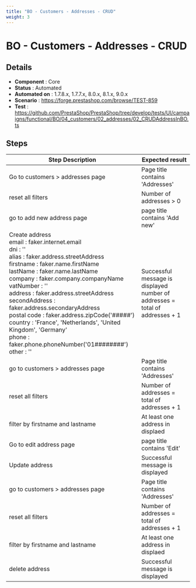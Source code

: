 ```yaml
---
title: "BO - Customers - Addresses - CRUD"
weight: 3
---
```


# BO - Customers - Addresses - CRUD
## Details
* **Component** : Core
* **Status** : Automated
* **Automated on** : 1.7.8.x, 1.7.7.x, 8.0.x, 8.1.x, 9.0.x
* **Scenario** : https://forge.prestashop.com/browse/TEST-859
* **Test** : https://github.com/PrestaShop/PrestaShop/tree/develop/tests/UI/campaigns/functional/BO/04_customers/02_addresses/02_CRUDAddressInBO.ts

## Steps
| Step Description | Expected result |
| ----- | ----- |
| Go to customers > addresses page | Page title contains 'Addresses' |
| reset all filters | Number of addresses > 0 |
| go to add new address page | page title contains 'Add new' |
| Create address <br>email : faker.internet.email<br>dni : ''<br>alias : faker.address.streetAddress<br>firstname : faker.name.firstName<br>lastName : faker.name.lastName<br>company : faker.company.companyName<br>vatNumber : ''<br>address : faker.address.streetAddress<br>secondAddress : faker.address.secondaryAddress<br>postal code : faker.address.zipCode('#####')<br>country : 'France', 'Netherlands', 'United Kingdom', 'Germany'<br>phone : faker.phone.phoneNumber('01########')<br>other : '' | Successful message is displayed<br>number of addresses = total of addresses + 1 |
| go to customers > addresses page | Page title contains 'Addresses' |
| reset all filters | Number of addresses = total of addresses + 1 |
| filter by firstname and lastname | At least one address in displaed |
| Go to edit address page | page title contains 'Edit' |
| Update address | Successful message is displayed |
| go to customers > addresses page | Page title contains 'Addresses' |
| reset all filters | Number of addresses = total of addresses + 1 |
| filter by firstname and lastname | At least one address in displaed |
| delete address | Successful message is displayed |
